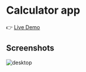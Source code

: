 # Calculator app


👉 [Live Demo](https://acamposcar.github.io/calculator/)


## Screenshots

![desktop](https://user-images.githubusercontent.com/9263545/161761837-286438dc-d6ce-4cd2-8922-3d90660abd11.png)




